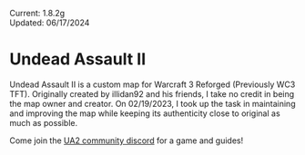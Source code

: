 Current: 1.8.2g<br>
Updated: 06/17/2024

# Undead Assault II

Undead Assault II is a custom map for Warcraft 3 Reforged (Previously WC3 TFT). 
Originally created by illidan92 and his friends, I take no credit in being the map owner and creator.
On 02/19/2023, I took up the task in maintaining and improving the map while keeping its authenticity close to original as much as possible.

Come join the [UA2 community discord](https://discord.gg/ZF8vE2W) for a game and guides!